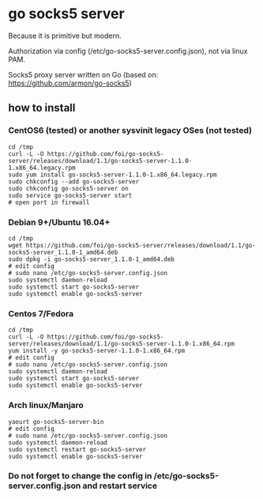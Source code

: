 # go socks5 server

Because it is primitive but modern.

Authorization via config (/etc/go-socks5-server.config.json), not via linux PAM.

Socks5 proxy server written on Go (based on: https://github.com/armon/go-socks5)

## how to install

### CentOS6 (tested) or another sysvinit legacy OSes (not tested)

```
cd /tmp
curl -L -O https://github.com/foi/go-socks5-server/releases/download/1.1/go-socks5-server-1.1.0-1.x86_64.legacy.rpm
sudo yum install go-socks5-server-1.1.0-1.x86_64.legacy.rpm
sudo chkconfig --add go-socks5-server
sudo chkconfig go-socks5-server on
sudo service go-socks5-server start
# open port in firewall
```

### Debian 9+/Ubuntu 16.04+

```
cd /tmp
wget https://github.com/foi/go-socks5-server/releases/download/1.1/go-socks5-server_1.1.0-1_amd64.deb
sudo dpkg -i go-socks5-server_1.1.0-1_amd64.deb
# edit config
# sudo nano /etc/go-socks5-server.config.json
sudo systemctl daemon-reload
sudo systemctl start go-socks5-server
sudo systemctl enable go-socks5-server

```
### Centos 7/Fedora

```
cd /tmp
curl -L -O https://github.com/foi/go-socks5-server/releases/download/1.1/go-socks5-server-1.1.0-1.x86_64.rpm
yum install -y go-socks5-server-1.1.0-1.x86_64.rpm
# edit config
# sudo nano /etc/go-socks5-server.config.json
sudo systemctl daemon-reload
sudo systemctl start go-socks5-server
sudo systemctl enable go-socks5-server

```

### Arch linux/Manjaro

```
yaourt go-socks5-server-bin
# edit config
# sudo nano /etc/go-socks5-server.config.json
sudo systemctl daemon-reload
sudo systemctl restart go-socks5-server
sudo systemctl enable go-socks5-server

```

### Do not forget to change the config in /etc/go-socks5-server.config.json and restart service
